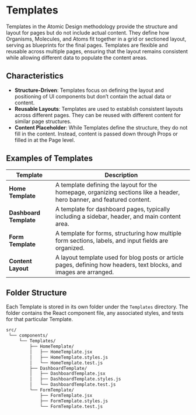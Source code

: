 # Templates

Templates in the Atomic Design methodology provide the structure and layout for pages but do not include actual content. They define how Organisms, Molecules, and Atoms fit together in a grid or sectioned layout, serving as blueprints for the final pages. Templates are flexible and reusable across multiple pages, ensuring that the layout remains consistent while allowing different data to populate the content areas.

## Characteristics

- **Structure-Driven**: Templates focus on defining the layout and positioning of UI components but don’t contain the actual data or content.
- **Reusable Layouts**: Templates are used to establish consistent layouts across different pages. They can be reused with different content for similar page structures.
- **Content Placeholder**: While Templates define the structure, they do not fill in the content. Instead, content is passed down through Props or filled in at the Page level.

## Examples of Templates

| **Template**       | **Description**                                                                                                     |
|--------------------|---------------------------------------------------------------------------------------------------------------------|
| **Home Template**  | A template defining the layout for the homepage, organizing sections like a header, hero banner, and featured content. |
| **Dashboard Template** | A template for dashboard pages, typically including a sidebar, header, and main content area.                       |
| **Form Template**  | A template for forms, structuring how multiple form sections, labels, and input fields are organized.                |
| **Content Layout** | A layout template used for blog posts or article pages, defining how headers, text blocks, and images are arranged.  |

## Folder Structure

Each Template is stored in its own folder under the `Templates` directory. The folder contains the React component file, any associated styles, and tests for that particular Template.

```bash
src/
 └── components/
     └── Templates/
         ├── HomeTemplate/
         │   ├── HomeTemplate.jsx
         │   ├── HomeTemplate.styles.js
         │   └── HomeTemplate.test.js
         ├── DashboardTemplate/
         │   ├── DashboardTemplate.jsx
         │   ├── DashboardTemplate.styles.js
         │   └── DashboardTemplate.test.js
         └── FormTemplate/
             ├── FormTemplate.jsx
             ├── FormTemplate.styles.js
             └── FormTemplate.test.js
